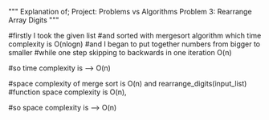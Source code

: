 """
Explanation of;
Project: Problems vs Algorithms
Problem 3: Rearrange Array Digits
"""

#firstly I took the given list 
#and sorted with mergesort algorithm which time complexity is O(nlogn)
#and I began to put together numbers from bigger to smaller
#while one step skipping to backwards in one iteration O(n)

#so time complexity is --> O(n)


#space complexity of merge sort is O(n) and rearrange_digits(input_list)
#function space complexity is O(n),

#so space complexity is --> O(n)
